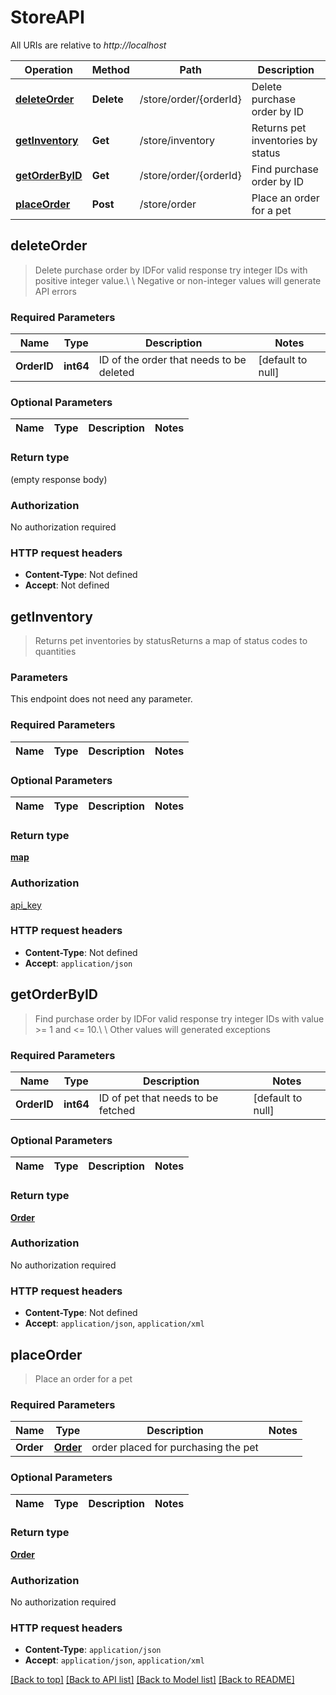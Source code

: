 # StoreAPI

> 

All URIs are relative to *http://localhost*

Operation | Method | Path | Description
------------- | ------------- |------------- | -------------
[**deleteOrder**](StoreAPI.md#deleteOrder) | **Delete** | /store/order/{orderId} | Delete purchase order by ID
[**getInventory**](StoreAPI.md#getInventory) | **Get** | /store/inventory | Returns pet inventories by status
[**getOrderByID**](StoreAPI.md#getOrderByID) | **Get** | /store/order/{orderId} | Find purchase order by ID
[**placeOrder**](StoreAPI.md#placeOrder) | **Post** | /store/order | Place an order for a pet

## deleteOrder

> Delete purchase order by IDFor valid response try integer IDs with positive integer value.\\ \\ Negative or non-integer values will generate API errors


### Required Parameters

Name | Type | Description | Notes
------------ | ------------- | ------------- | -------------
**OrderID** | **int64** | ID of the order that needs to be deleted | [default to null]

### Optional Parameters

Name | Type | Description | Notes
------------ | ------------- | ------------- | -------------

### Return type

 (empty response body)

### Authorization

No authorization required

### HTTP request headers

- **Content-Type**: Not defined
- **Accept**: Not defined


## getInventory

> Returns pet inventories by statusReturns a map of status codes to quantities

### Parameters

This endpoint does not need any parameter.

### Required Parameters

Name | Type | Description | Notes
------------ | ------------- | ------------- | -------------

### Optional Parameters

Name | Type | Description | Notes
------------ | ------------- | ------------- | -------------

### Return type

[**map**](integer.md)

### Authorization

[api_key](../README.md#api_key)

### HTTP request headers

- **Content-Type**: Not defined
- **Accept**: `application/json`


## getOrderByID

> Find purchase order by IDFor valid response try integer IDs with value >= 1 and <= 10.\\ \\ Other values will generated exceptions


### Required Parameters

Name | Type | Description | Notes
------------ | ------------- | ------------- | -------------
**OrderID** | **int64** | ID of pet that needs to be fetched | [default to null]

### Optional Parameters

Name | Type | Description | Notes
------------ | ------------- | ------------- | -------------

### Return type

[**Order**](Order.md)

### Authorization

No authorization required

### HTTP request headers

- **Content-Type**: Not defined
- **Accept**: `application/json`, `application/xml`


## placeOrder

> Place an order for a pet


### Required Parameters

Name | Type | Description | Notes
------------ | ------------- | ------------- | -------------
**Order** | [**Order**](.md) | order placed for purchasing the pet | 

### Optional Parameters

Name | Type | Description | Notes
------------ | ------------- | ------------- | -------------

### Return type

[**Order**](Order.md)

### Authorization

No authorization required

### HTTP request headers

- **Content-Type**: `application/json`
- **Accept**: `application/json`, `application/xml`


[[Back to top]](#) [[Back to API list]](./README.md#endpoints) [[Back to Model list]](./README.md#models) [[Back to README]](./README.md)
